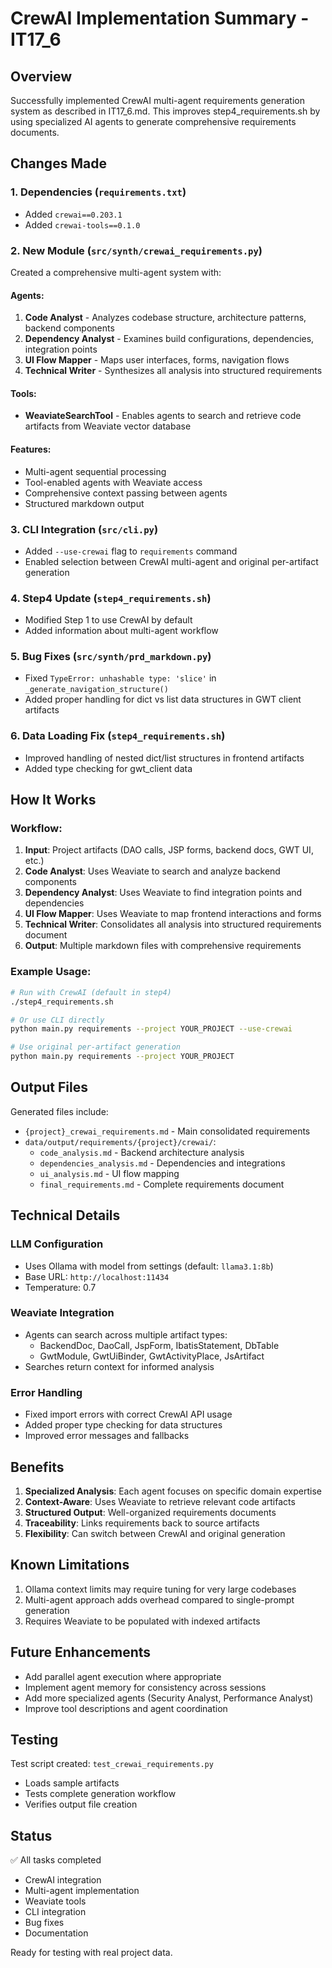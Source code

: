 # CrewAI Implementation Summary - IT17_6

## Overview

Successfully implemented CrewAI multi-agent requirements generation system as described in IT17_6.md. This improves step4_requirements.sh by using specialized AI agents to generate comprehensive requirements documents.

## Changes Made

### 1. Dependencies (`requirements.txt`)
- Added `crewai==0.203.1`
- Added `crewai-tools==0.1.0`

### 2. New Module (`src/synth/crewai_requirements.py`)
Created a comprehensive multi-agent system with:

#### **Agents:**
1. **Code Analyst** - Analyzes codebase structure, architecture patterns, backend components
2. **Dependency Analyst** - Examines build configurations, dependencies, integration points
3. **UI Flow Mapper** - Maps user interfaces, forms, navigation flows
4. **Technical Writer** - Synthesizes all analysis into structured requirements

#### **Tools:**
- **WeaviateSearchTool** - Enables agents to search and retrieve code artifacts from Weaviate vector database

#### **Features:**
- Multi-agent sequential processing
- Tool-enabled agents with Weaviate access
- Comprehensive context passing between agents
- Structured markdown output

### 3. CLI Integration (`src/cli.py`)
- Added `--use-crewai` flag to `requirements` command
- Enabled selection between CrewAI multi-agent and original per-artifact generation

### 4. Step4 Update (`step4_requirements.sh`)
- Modified Step 1 to use CrewAI by default
- Added information about multi-agent workflow

### 5. Bug Fixes (`src/synth/prd_markdown.py`)
- Fixed `TypeError: unhashable type: 'slice'` in `_generate_navigation_structure()`
- Added proper handling for dict vs list data structures in GWT client artifacts

### 6. Data Loading Fix (`step4_requirements.sh`)
- Improved handling of nested dict/list structures in frontend artifacts
- Added type checking for gwt_client data

## How It Works

### Workflow:
1. **Input**: Project artifacts (DAO calls, JSP forms, backend docs, GWT UI, etc.)
2. **Code Analyst**: Uses Weaviate to search and analyze backend components
3. **Dependency Analyst**: Uses Weaviate to find integration points and dependencies
4. **UI Flow Mapper**: Uses Weaviate to map frontend interactions and forms
5. **Technical Writer**: Consolidates all analysis into structured requirements document
6. **Output**: Multiple markdown files with comprehensive requirements

### Example Usage:

```bash
# Run with CrewAI (default in step4)
./step4_requirements.sh

# Or use CLI directly
python main.py requirements --project YOUR_PROJECT --use-crewai

# Use original per-artifact generation
python main.py requirements --project YOUR_PROJECT
```

## Output Files

Generated files include:
- `{project}_crewai_requirements.md` - Main consolidated requirements
- `data/output/requirements/{project}/crewai/`:
  - `code_analysis.md` - Backend architecture analysis
  - `dependencies_analysis.md` - Dependencies and integrations
  - `ui_analysis.md` - UI flow mapping
  - `final_requirements.md` - Complete requirements document

## Technical Details

### LLM Configuration
- Uses Ollama with model from settings (default: `llama3.1:8b`)
- Base URL: `http://localhost:11434`
- Temperature: 0.7

### Weaviate Integration
- Agents can search across multiple artifact types:
  - BackendDoc, DaoCall, JspForm, IbatisStatement, DbTable
  - GwtModule, GwtUiBinder, GwtActivityPlace, JsArtifact
- Searches return context for informed analysis

### Error Handling
- Fixed import errors with correct CrewAI API usage
- Added proper type checking for data structures
- Improved error messages and fallbacks

## Benefits

1. **Specialized Analysis**: Each agent focuses on specific domain expertise
2. **Context-Aware**: Uses Weaviate to retrieve relevant code artifacts
3. **Structured Output**: Well-organized requirements documents
4. **Traceability**: Links requirements back to source artifacts
5. **Flexibility**: Can switch between CrewAI and original generation

## Known Limitations

1. Ollama context limits may require tuning for very large codebases
2. Multi-agent approach adds overhead compared to single-prompt generation
3. Requires Weaviate to be populated with indexed artifacts

## Future Enhancements

- Add parallel agent execution where appropriate
- Implement agent memory for consistency across sessions
- Add more specialized agents (Security Analyst, Performance Analyst)
- Improve tool descriptions and agent coordination

## Testing

Test script created: `test_crewai_requirements.py`
- Loads sample artifacts
- Tests complete generation workflow
- Verifies output file creation

## Status

✅ All tasks completed
- CrewAI integration
- Multi-agent implementation
- Weaviate tools
- CLI integration
- Bug fixes
- Documentation

Ready for testing with real project data.

